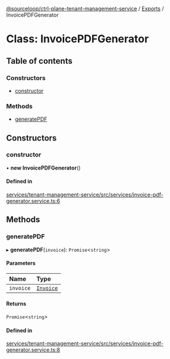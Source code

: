 [@sourceloop/ctrl-plane-tenant-management-service](../README.md) / [Exports](../modules.md) / InvoicePDFGenerator

# Class: InvoicePDFGenerator

## Table of contents

### Constructors

- [constructor](InvoicePDFGenerator.md#constructor)

### Methods

- [generatePDF](InvoicePDFGenerator.md#generatepdf)

## Constructors

### constructor

• **new InvoicePDFGenerator**()

#### Defined in

[services/tenant-management-service/src/services/invoice-pdf-generator.service.ts:6](https://github.com/sourcefuse/arc-saas/blob/c6084d0/services/tenant-management-service/src/services/invoice-pdf-generator.service.ts#L6)

## Methods

### generatePDF

▸ **generatePDF**(`invoice`): `Promise`<`string`\>

#### Parameters

| Name | Type |
| :------ | :------ |
| `invoice` | [`Invoice`](Invoice.md) |

#### Returns

`Promise`<`string`\>

#### Defined in

[services/tenant-management-service/src/services/invoice-pdf-generator.service.ts:8](https://github.com/sourcefuse/arc-saas/blob/c6084d0/services/tenant-management-service/src/services/invoice-pdf-generator.service.ts#L8)

